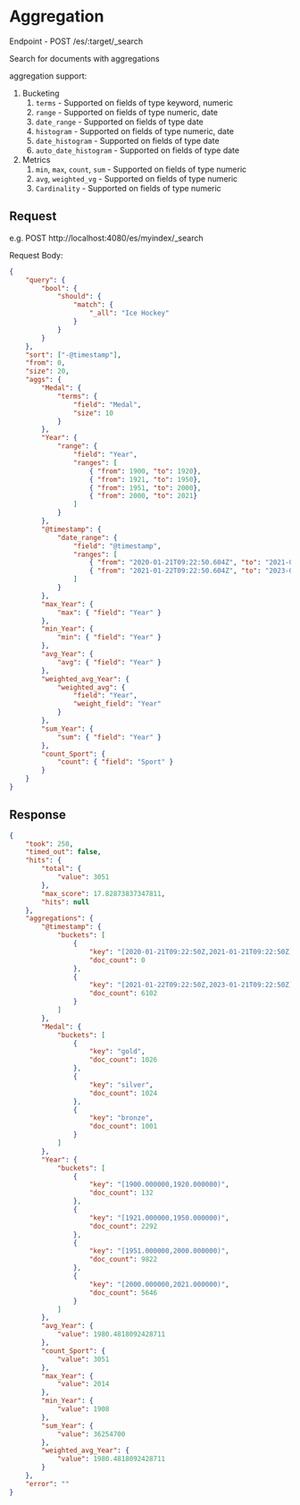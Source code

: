 # Aggregation

Endpoint - POST /es/:target/_search

Search for documents with aggregations

aggregation support:

1. Bucketing
    1. `terms` - Supported on fields of type keyword, numeric
    1. `range` - Supported on fields of type numeric, date
    1. `date_range` - Supported on fields of type date
    1. `histogram` - Supported on fields of type numeric, date
    1. `date_histogram` - Supported on fields of type date
    1. `auto_date_histogram` - Supported on fields of type date
1. Metrics
    1. `min`, `max`, `count`, `sum` - Supported on fields of type numeric
    1. `avg`, `weighted_vg` - Supported on fields of type numeric
    1. `Cardinality` - Supported on fields of type numeric


## Request

e.g. 
POST http://localhost:4080/es/myindex/_search

Request Body: 

```json
{
    "query": {
        "bool": {
            "should": {
                "match": {
                    "_all": "Ice Hockey"
                }
            }
        }
    },
    "sort": ["-@timestamp"],
    "from": 0,
    "size": 20,
    "aggs": {
        "Medal": {
            "terms": {
                "field": "Medal",
                "size": 10
            }
        },
        "Year": {
            "range": {
                "field": "Year",
                "ranges": [
                    { "from": 1900, "to": 1920},
                    { "from": 1921, "to": 1950},
                    { "from": 1951, "to": 2000},
                    { "from": 2000, "to": 2021}
                ]
            }
        },
        "@timestamp": {
            "date_range": {
                "field": "@timestamp",
                "ranges": [
                    { "from": "2020-01-21T09:22:50.604Z", "to": "2021-01-21T09:22:50.604Z"},
                    { "from": "2021-01-22T09:22:50.604Z", "to": "2023-01-21T09:22:50.604Z"}
                ]
            }
        },
        "max_Year": {
            "max": { "field": "Year" }
        },
        "min_Year": {
            "min": { "field": "Year" }
        },
        "avg_Year": {
            "avg": { "field": "Year" }
        },
        "weighted_avg_Year": {
            "weighted_avg": { 
                "field": "Year", 
                "weight_field": "Year" 
            }
        },
        "sum_Year": {
            "sum": { "field": "Year" }
        },
        "count_Sport": {
            "count": { "field": "Sport" }
        }
    }
}
```

## Response

```json
{
    "took": 250,
    "timed_out": false,
    "hits": {
        "total": {
            "value": 3051
        },
        "max_score": 17.82873837347811,
        "hits": null
    },
    "aggregations": {
        "@timestamp": {
            "buckets": [
                {
                    "key": "[2020-01-21T09:22:50Z,2021-01-21T09:22:50Z)",
                    "doc_count": 0
                },
                {
                    "key": "[2021-01-22T09:22:50Z,2023-01-21T09:22:50Z)",
                    "doc_count": 6102
                }
            ]
        },
        "Medal": {
            "buckets": [
                {
                    "key": "gold",
                    "doc_count": 1026
                },
                {
                    "key": "silver",
                    "doc_count": 1024
                },
                {
                    "key": "bronze",
                    "doc_count": 1001
                }
            ]
        },
        "Year": {
            "buckets": [
                {
                    "key": "[1900.000000,1920.000000)",
                    "doc_count": 132
                },
                {
                    "key": "[1921.000000,1950.000000)",
                    "doc_count": 2292
                },
                {
                    "key": "[1951.000000,2000.000000)",
                    "doc_count": 9822
                },
                {
                    "key": "[2000.000000,2021.000000)",
                    "doc_count": 5646
                }
            ]
        },
        "avg_Year": {
            "value": 1980.4818092428711
        },
        "count_Sport": {
            "value": 3051
        },
        "max_Year": {
            "value": 2014
        },
        "min_Year": {
            "value": 1908
        },
        "sum_Year": {
            "value": 36254700
        },
        "weighted_avg_Year": {
            "value": 1980.4818092428711
        }
    },
    "error": ""
}
```
